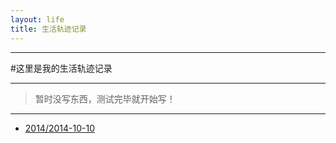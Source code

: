 ```yaml
---
layout: life
title: 生活轨迹记录
---
```


-----------------------------------------------


#这里是我的生活轨迹记录

******
> 暂时没写东西，测试完毕就开始写！

******

* [2014/2014-10-10](/life/2014/2014-10-10.md)

